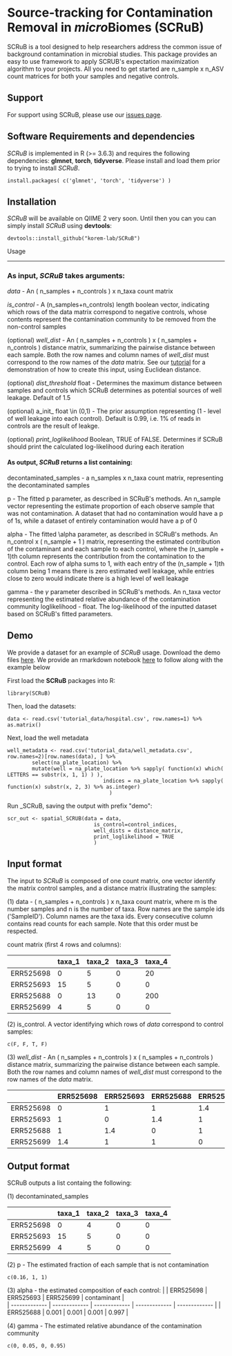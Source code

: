 # Source-tracking for Contamination Removal in *micro*Biomes (SCRuB)

SCRuB is a tool designed to help researchers address the common issue of background contamination in microbial studies. This package provides an easy to use framework to apply SCRUB's expectation maximization algorithm to your projects. All you need to get started are n_sample x n_ASV count matrices for both your samples and negative controls. 


Support
-----------------------

For support using SCRuB, please use our <a href="https://github.com/korem-lab/SCRuB/issues">issues page</a>.


Software Requirements and dependencies
-----------------------

*SCRuB* is implemented in R (>= 3.6.3) and requires the following dependencies: **glmnet**, **torch**, **tidyverse**. Please install and load them prior to trying to install *SCRuB*. 

```
install.packages( c('glmnet', 'torch', 'tidyverse') )
```


Installation
---------------------------

*SCRuB* will be available on QIIME 2 very soon. Until then you can you can simply install *SCRuB* using **devtools**: 
```
devtools::install_github("korem-lab/SCRuB")
```


Usage
___________________

### As input, *SCRuB* takes arguments:

 _data_ - An ( n_samples + n_controls ) x n_taxa count matrix
 
 _is_control_ - A  (n_samples+n_controls) length boolean vector, indicating which rows of the data matrix correspond to negative controls, whose contents represent the contamination community to be removed from the non-control samples
 
(optional) _well_dist_ - An ( n_samples + n_controls ) x ( n_samples + n_controls ) distance matrix, summarizing the pairwise distance between each sample. Both the row names and column names of _well_dist_ must correspond to the row names of the _data_ matrix. See our <a href="https://korem-lab.github.io/SCRuB/tutorial.html">tutorial</a> for a demonstration of how to create this input, using Euclidean distance. 

(optional) _dist_threshold_ float - Determines the maximum distance between samples and controls which SCRuB determines as potential sources of well leakage. Default of 1.5 

(optional) a_init_ float \in (0,1) - The prior assumption representing (1 - level of well leakage into each control). Default is 0.99, i.e. 1% of reads in controls are the result of leakge. 

(optional) _print_loglikelihood_ Boolean, TRUE of FALSE. Determines if SCRuB should print the calculated log-likelihood during each iteration

#### As output, *SCRuB* returns a list containing:

 decontaminated_samples - a n_samples x n_taxa count matrix, representing the decontaminated samples
 
 p - The fitted p parameter, as described in SCRuB's methods. An n_sample vector representing the estimate proportion of each observe sample that was not contamination. A dataset that had no contamination would have a p of 1s, while a dataset of entirely contamination would have a p of 0
 
 alpha - The fitted \alpha parameter, as described in SCRuB's methods. An n_control x ( n_sample + 1 ) matrix, representing the estimated contribution of the contaminant and each sample to each control, where the (n_sample + 1)th column represents the contribution from the contamination to the control. Each row of alpha sums to 1, with each entry of the (n_sample + 1)th  column being 1 means there is zero estimated well leakage, while entries close to zero would indicate there is a high level of well leakage
 
gamma - the $\gamma$ parameter described in SCRuB's methods. An n_taxa vector representing the estimated relative abundance of the contamination community
loglikelihood - float. The log-likelihood of the inputted dataset based on SCRuB's fitted parameters.


Demo
-----------------------
We provide a dataset for an example of *SCRuB* usage. Download the demo files <a href="https://github.com/korem-lab/SCRuB/tree/gh-pages_tmp/tutorial_data">here</a>. We provide an rmarkdown notebook <a href="https://github.com/korem-lab/SCRuB/blob/gh-pages_tmp/tutorial.Rmd">here</a> to follow along with the example below

First load the **SCRuB** packages into R:
```
library(SCRuB)
```

Then, load the datasets:
```
data <- read.csv('tutorial_data/hospital.csv', row.names=1) %>% as.matrix()
```

Next, load the well metadata
```
well_metadata <- read.csv('tutorial_data/well_metadata.csv', row.names=2)[row.names(data), ] %>% 
        select(na_plate_location) %>% 
        mutate(well = na_plate_location %>% sapply( function(x) which( LETTERS == substr(x, 1, 1) ) ),
                               indices = na_plate_location %>% sapply( function(x) substr(x, 2, 3) %>% as.integer)
                                 )
```

Run _SCRuB, saving the output with prefix "demo":

```
scr_out <- spatial_SCRUB(data = data, 
                            is_control=control_indices, 
                            well_dists = distance_matrix, 
                            print_loglikelihood = TRUE
                            )
```


Input format
-----------------------
The input to *SCRuB* is composed of one count matrix, one vector identify the matrix control samples, and a distance matrix illustrating the samples:

(1) data - ( n_samples + n_controls ) x n_taxa count matrix, where m is the number samples and n is the number of taxa. Row names are the sample ids ('SampleID'). Column names are the taxa ids. Every consecutive column contains read counts for each sample. Note that this order must be respected.


count matrix (first 4 rows and columns):

| | taxa_1 | taxa_2 | taxa_3 | taxa_4 |
| ------------- | ------------- |------------- |------------- |------------- |
| ERR525698  |  0 | 5 | 0|20 |
| ERR525693  |  15 | 5 | 0|0 |
| ERR525688  |  0 | 13 | 0| 200 |
| ERR525699  |  4 | 5 | 0|0 |

(2) is_control. A vector identifying which rows of _data_ correspond to control samples:
```
c(F, F, T, F)
```

(3) _well_dist_ - An ( n_samples + n_controls ) x ( n_samples + n_controls ) distance matrix, summarizing the pairwise distance between each sample. Both the row names and column names of _well_dist_ must correspond to the row names of the _data_ matrix.

| | ERR525698 |ERR525693 | ERR525688| ERR525699|
| ------------- | ------------- |------------- |------------- |------------- |
| ERR525698  |  0 | 1 | 1 | 1.4 |
| ERR525693  |  1 | 0 | 1.4| 1 |
| ERR525688  |  1 | 1.4 | 0| 1 |
| ERR525699  |  1.4 | 1 | 1| 0 |


 

Output format
-----------------------
SCRuB outputs a list containg the following:

(1) decontaminated_samples

| | taxa_1 | taxa_2 | taxa_3 | taxa_4 |
| ------------- | ------------- |------------- |------------- |------------- |
| ERR525698  |  0 | 4 | 0 | 0 |
| ERR525693  |  15 | 5 | 0 | 0 |
| ERR525699  |  4 | 5 | 0 | 0 |

(2) p - The estimated fraction of each sample that is not contamination
```
c(0.16, 1, 1)
```

(3) alpha - the estimated composition of each control:
| | ERR525698  | ERR525693 | ERR525699 | contaminant  |  
| ------------- | ------------- | ------------- | ------------- | ------------- |
| ERR525688 | 0.001 | 0.001 | 0.001 | 0.997 |



(4) gamma - The estimated relative abundance of the contamination community
```
c(0, 0.05, 0, 0.95)
```









